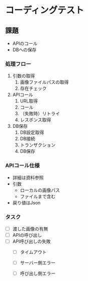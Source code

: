 # コーディングテスト
## 課題
* APIのコール
* DBへの保存

### 処理フロー
1. 引数の取得
   1. 画像ファイルパスの取得
   2. 存在チェック
2. APIコール
   1. URL取得
   2. コール
   3. （失敗時）リトライ
   4. レスポンス取得
3. DB保存
   1. DB設定取得
   2. DB接続
   3. トランザクション
   4. DB保存

### APIコール仕様
* 詳細は資料参照
* 引数
   * ローカルの画像パス
   * ファイルまで含む
* 戻り値はJson

### タスク
- [ ] 渡した画像の有無
- [ ] APIの呼び出し
- [ ] API呼び出しの失敗
   - [ ] タイムアウト
   - [ ] サーバー側エラー
   - [ ] 呼び出し側エラー



